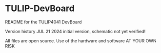 # TULIP-DevBoard
README for the TULIP4041 DevBoard

Version history
JUL 21 2024    initial version, schematic not yet verified!


All files are open source. Use of the hardware and software AT YOUR OWN RISK
